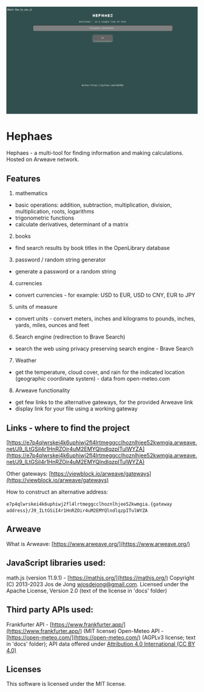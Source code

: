 ![](https://raw.githubusercontent.com/heEXDe/hephaes/main/img/hephaes-gui.png)

# Hephaes
Hephaes - a multi-tool for finding information and making calculations. Hosted on Arweave network.

## Features

1. mathematics
- basic operations: addition, subtraction, multiplication, division, multiplication, roots, logarithms
- trigonometric functions
- calculate derivatives, determinant of a matrix

2. books
- find search results by book titles in the OpenLibrary database

3. password / random string generator
- generate a password or a random string

4. currencies
- convert currencies - for example: USD to EUR, USD to CNY, EUR to JPY

5. units of measure
- convert units - convert meters, inches and kilograms to pounds, inches, yards, miles, ounces and feet

6. Search engine (redirection to Brave Search)
- search the web using privacy preserving search engine - Brave Search

7. Weather
- get the temperature, cloud cover, and rain for the indicated location (geographic coordinate system) - data from open-meteo.com

8. Arweave functionality
- get few links to the alternative gateways, for the provided Arweave link
- display link for your file using a working gateway

## Links - where to find the project

[https://e7p4qlwrskei4k6uphiwj2fl4lrtmeggcclhoznlhjee52kwmgia.arweave.net/J9_ILtGSiI4r1HnRZOir4uM2EMYQlndlqzpITulWYZA](https://e7p4qlwrskei4k6uphiwj2fl4lrtmeggcclhoznlhjee52kwmgia.arweave.net/J9_ILtGSiI4r1HnRZOir4uM2EMYQlndlqzpITulWYZA)

Other gateways:
[https://viewblock.io/arweave/gateways](https://viewblock.io/arweave/gateways)

How to construct an alternative address:

`e7p4qlwrskei4k6uphiwj2fl4lrtmeggcclhoznlhjee52kwmgia.{gateway address}/J9_ILtGSiI4r1HnRZOir4uM2EMYQlndlqzpITulWYZA`

## Arweave
What is Arweave: [https://www.arweave.org/](https://www.arweave.org/)

## JavaScript libraries used:
math.js (version 11.9.1) - [https://mathjs.org/](https://mathjs.org/)
Copyright (C) 2013-2023 Jos de Jong wjosdejong@gmail.com. Licensed under the Apache License, Version 2.0 (text of the license in 'docs' folder)

## Third party APIs used:
Frankfurter API - [https://www.frankfurter.app/](https://www.frankfurter.app/) (MIT license)
Open-Meteo API - [https://open-meteo.com/](https://open-meteo.com/) (AGPLv3 license; text in 'docs' folder); API data offered under [Attribution 4.0 International (CC BY 4.0)](https://creativecommons.org/licenses/by/4.0/)

## Licenses
This software is licensed under the MIT license.